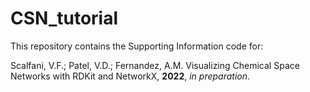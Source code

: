 # CSN_tutorial

This repository contains the Supporting Information code for:

Scalfani, V.F.; Patel, V.D.; Fernandez, A.M. Visualizing Chemical Space Networks with RDKit and NetworkX, **2022**, *in preparation*.
